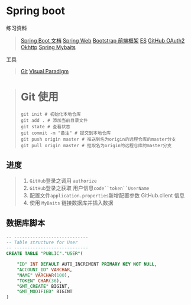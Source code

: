 # Spring boot
练习资料
>[Spring Boot 文档](https://spring.io/projects/spring-boot)
>[Spring Web](https://spring.io/guides/gs/serving-web-content/)
>[Bootstrap 前端框架](https://v3.bootcss.com/getting-started/#download)
>[ES](https://elasticsearch.cn/explore)
>[GitHub OAuth2](https://devoloper.github.com/aoos/building-oauth-apps/creating-an-oauth-app/)
>[Okhttp](https://square.github.io/okhttp)
>[Spring Mybaits](https://mybatis.org/mybatis-3/zh/index.html)

工具
>[Git](https://github.com)
>[Visual Paradigm](https://www.visual-paradigm.com)

> # Git 使用
> ```shell script
> git init # 初始化本地仓库
> git add . # 添加当前目录文件
> git state # 查看状态
> git commit -m "备注" # 提交到本地仓库
> git push origin master # 推送到名为origin的远程仓库的master分支
> git pull origin master # 拉取名为origin的远程仓库的master分支
> ```

## 进度
> 1. `GitHub`登录之调用 `authorize`
> 2. `GitHub`登录之获取 用户信息`code``token``UserName`
> 3. 配置文件`application.properties`新增配置参数 GitHub.client 信息
> 4. 使用 `MyBaits` 链接数据库并插入数据
>

## 数据库脚本

```sql
-- ----------------------------
-- Table structure for User 
-- ----------------------------
CREATE TABLE "PUBLIC"."USER"(

    "ID" INT DEFAULT AUTO_INCREMENT PRIMARY KEY NOT NULL,
    "ACCOUNT_ID" VARCHAR,
    "NAME" VARCHAR(100),
    "TOKEN" CHAR(36),
    "GMT_CREATE" BIGINT,
    "GMT_MODIFIED" BIGINT
)

```

